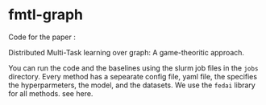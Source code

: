 # fmtl-graph

Code for the paper :

Distributed Multi-Task learning over graph: A game-theoritic approach.

You can run the code and the baselines using the slurm job files in the `jobs` directory. Every method has a sepearate config file, yaml file, the specifies the hyperparmeters, the model, and the datasets. We use the `fedai` library for all methods. see here.